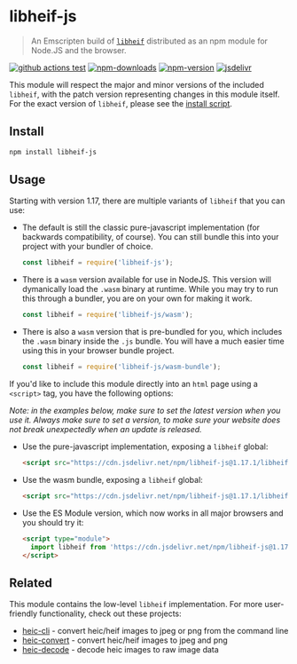 # libheif-js

> An Emscripten build of [`libheif`](https://github.com/strukturag/libheif) distributed as an npm module for Node.JS and the browser.

[![github actions test][github-actions-test.svg]][github-actions-test.link]
[![npm-downloads][npm-downloads.svg]][npm.link]
[![npm-version][npm-version.svg]][npm.link]
[![jsdelivr][jsdelivr.svg]][jsdelivr.link]

[github-actions-test.link]: https://github.com/catdad-experiments/libheif-js/actions?query=workflow%3ACI
[github-actions-test.svg]: https://github.com/catdad-experiments/libheif-js/actions/workflows/ci.yml/badge.svg
[npm-downloads.svg]: https://img.shields.io/npm/dm/libheif-js.svg
[npm.link]: https://www.npmjs.com/package/libheif-js
[npm-version.svg]: https://img.shields.io/npm/v/libheif-js.svg
[jsdelivr.svg]: https://img.shields.io/jsdelivr/npm/hm/libheif-js?color=bd33a4
[jsdelivr.link]: https://www.jsdelivr.com/package/npm/libheif-js

This module will respect the major and minor versions of the included `libheif`, with the patch version representing changes in this module itself. For the exact version of `libheif`, please see the [install script](scripts/install.js).

## Install

```bash
npm install libheif-js
```

## Usage

Starting with version 1.17, there are multiple variants of `libheif` that you can use:

* The default is still the classic pure-javascript implementation (for backwards compatibility, of course). You can still bundle this into your project with your bundler of choice.
  ```js
  const libheif = require('libheif-js');
  ```
* There is a `wasm` version available for use in NodeJS. This version will dymanically load the `.wasm` binary at runtime. While you may try to run this through a bundler, you are on your own for making it work.
  ```js
  const libheif = require('libheif-js/wasm');
  ```
* There is also a `wasm` version that is pre-bundled for you, which includes the `.wasm` binary inside the `.js` bundle. You will have a much easier time using this in your browser bundle project.
  ```js
  const libheif = require('libheif-js/wasm-bundle');
  ```

If you'd like to include this module directly into an `html` page using a `<script>` tag, you have the following options:

_Note: in the examples below, make sure to set the latest version when you use it. Always make sure to set a version, to make sure your website does not break unexpectedly when an update is released._

* Use the pure-javascript implementation, exposing a `libheif` global:
  ```html
  <script src="https://cdn.jsdelivr.net/npm/libheif-js@1.17.1/libheif/libheif.js"></script>
  ```
* Use the wasm bundle, exposing a `libheif` global:
  ```html
  <script src="https://cdn.jsdelivr.net/npm/libheif-js@1.17.1/libheif-wasm/libheif-bundle.js"></script>
  ```
* Use the ES Module version, which now works in all major browsers and you should try it:
  ```html
  <script type="module">
    import libheif from 'https://cdn.jsdelivr.net/npm/libheif-js@1.17.1/libheif-wasm/libheif-bundle.mjs';
  </script>
  ```

## Related

This module contains the low-level `libheif` implementation. For more user-friendly functionality, check out these projects:

* [heic-cli](https://github.com/catdad-experiments/heic-cli) - convert heic/heif images to jpeg or png from the command line
* [heic-convert](https://github.com/catdad-experiments/heic-convert) - convert heic/heif images to jpeg and png
* [heic-decode](https://github.com/catdad-experiments/heic-decode) - decode heic images to raw image data
